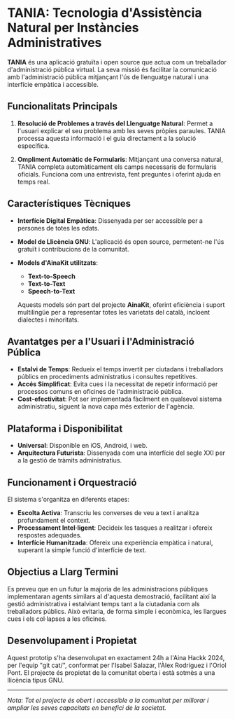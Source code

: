 # TANIA: Tecnologia d'Assistència Natural per Instàncies Administratives

**TANIA** és una aplicació gratuïta i open source que actua com un treballador d'administració pública virtual. La seva missió és facilitar la comunicació amb l'administració pública mitjançant l'ús de llenguatge natural i una interfície empàtica i accessible.

## Funcionalitats Principals

1. **Resolució de Problemes a través del Llenguatge Natural**: Permet a l'usuari explicar el seu problema amb les seves pròpies paraules. TANIA processa aquesta informació i el guia directament a la solució específica.
  
2. **Ompliment Automàtic de Formularis**: Mitjançant una conversa natural, TANIA completa automàticament els camps necessaris de formularis oficials. Funciona com una entrevista, fent preguntes i oferint ajuda en temps real.

## Característiques Tècniques

- **Interfície Digital Empàtica**: Dissenyada per ser accessible per a persones de totes les edats.
- **Model de Llicència GNU**: L'aplicació és open source, permetent-ne l'ús gratuït i contribucions de la comunitat.
- **Models d'AinaKit utilitzats**:
  - **Text-to-Speech**
  - **Text-to-Text**
  - **Speech-to-Text**
  
  Aquests models són part del projecte **AinaKit**, oferint eficiència i suport multilingüe per a representar totes les varietats del català, incloent dialectes i minoritats.

## Avantatges per a l'Usuari i l'Administració Pública

- **Estalvi de Temps**: Redueix el temps invertit per ciutadans i treballadors públics en procediments administratius i consultes repetitives.
- **Accés Simplificat**: Evita cues i la necessitat de repetir informació per processos comuns en oficines de l'administració pública.
- **Cost-efectivitat**: Pot ser implementada fàcilment en qualsevol sistema administratiu, siguent la nova capa més exterior de l'agència.

## Plataforma i Disponibilitat

- **Universal**: Disponible en iOS, Android, i web.
- **Arquitectura Futurista**: Dissenyada com una interfície del segle XXI per a la gestió de tràmits administratius.

## Funcionament i Orquestració

El sistema s'organitza en diferents etapes:
- **Escolta Activa**: Transcriu les converses de veu a text i analitza profundament el context.
- **Processament Intel·ligent**: Decideix les tasques a realitzar i ofereix respostes adequades.
- **Interfície Humanitzada**: Ofereix una experiència empàtica i natural, superant la simple funció d'interfície de text.

## Objectius a Llarg Termini

Es preveu que en un futur la majoria de les administracions públiques implementaran agents similars al d'aquesta demostració, facilitant així la gestió administrativa i estalviant temps tant a la ciutadania com als treballadors públics. Això evitaria, de forma simple i econòmica, les llargues cues i els col·lapses a les oficines.

## Desenvolupament i Propietat

Aquest prototip s'ha desenvolupat en exactament 24h a l'Aina Hackk 2024, per l'equip "git cat/", conformat per l'Isabel Salazar, l'Àlex Rodríguez i l'Oriol Pont. El projecte és propietat de la comunitat oberta i està sotmès a una llicència tipus GNU.

---

*Nota: Tot el projecte és obert i accessible a la comunitat per millorar i ampliar les seves capacitats en benefici de la societat.*